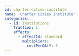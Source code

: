 ```yaml
---
id: charter-cities-institute
name: 'Charter Cities Institute'
categories:
  - id: institutions
    fraction: 1
    effects:
      - effectId: standard
        multipliers:
          costPerQALY: 5
---
```

